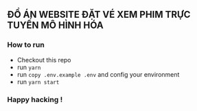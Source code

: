 ## ĐỒ ÁN WEBSITE ĐẶT VÉ XEM PHIM TRỰC TUYẾN MÔ HÌNH HÓA

### How to run

- Checkout this repo
- run `yarn`
- run `copy .env.example .env` and config your environment
- run `yarn start`

### Happy hacking !
